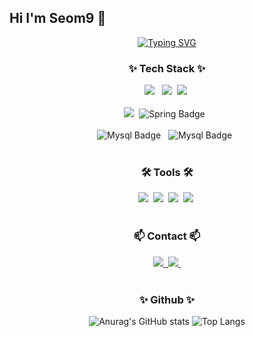 ## Hi I'm Seom9 👋

<!--
**seom9/seom9** is a ✨ _special_ ✨ repository because its `README.md` (this file) appears on your GitHub profile.

Here are some ideas to get you started:

- 🔭 I’m currently working on ...
- 🌱 I’m currently learning ...
- 👯 I’m looking to collaborate on ...
- 🤔 I’m looking for help with ...
- 💬 Ask me about ...
- 📫 How to reach me: ...
- 😄 Pronouns: ...
- ⚡ Fun fact: ...
-->

<!-- 자기소개 -->
<div align="center">
<a href="https://git.io/typing-svg"><img src="https://readme-typing-svg.demolab.com?font=Fira+Code&pause=1000&width=435&lines=Hi+I'm+Seom9+%3A+Java+Backend+Developer" alt="Typing SVG" /></a>
</div>




<!--내용 부분-->
<h3 align="center">✨ Tech Stack ✨</h3>
<div align="center">
  <img src="https://img.shields.io/badge/java-%23ED8B00?style=for-the-badge&logo=openjdk&logoColor=white" /> &nbsp
  <img src="https://img.shields.io/badge/python-3670A0?style=for-the-badge&logo=python&logoColor=ffdd54" />&nbsp
  <img src="https://img.shields.io/badge/javascript-F7DF1E.svg?style=for-the-badge&logo=javascript&logoColor=20232a" />&nbsp
</div>

<br>

<div align="center">
  <img src="https://img.shields.io/badge/springboot-6DB33F?style=for-the-badge&logo=springboot&logoColor=white" />&nbsp
  <img src="https://img.shields.io/badge/Spring-6DB33F?style=for-the-badge&amp;logo=Spring&amp;logoColor=white" alt="Spring Badge" /> &nbsp
</div>

<br>

<div align="center">
  <img src="https://img.shields.io/badge/Mysql-4479A1?style=for-the-badge&amp;logo=Mysql&amp;logoColor=white" alt="Mysql Badge" /> &nbsp
  <img src="https://img.shields.io/badge/Oracle-F80000?style=for-the-badge&amp;logo=Oracle&amp;logoColor=white" alt="Mysql Badge" /> &nbsp
</div>

<br>

<h3 align="center">🛠 Tools 🛠</h3>
<div align="center">
  <img src="https://img.shields.io/badge/git-F05033.svg?style=for-the-badge&logo=git&logoColor=white" />&nbsp
  <img src="https://img.shields.io/badge/github-181717.svg?style=for-the-badge&logo=github&logoColor=white" />&nbsp
  <img src="https://img.shields.io/badge/Notion-F3F3F3.svg?style=for-the-badge&logo=notion&logoColor=black" />&nbsp
  <img src="https://img.shields.io/badge/slack-4A154B.svg?style=for-the-badge&logo=slack&logoColor=white" />&nbsp
</div>

<br>

<h3 align="center">📫 Contact 📫</h3>
<div align="center">
  <a href="https://velog.io/@seoul788/">
    <img src="https://img.shields.io/badge/Velog-1EBC8F?style=for-the-badge&logo=velog&logoColor=white" />&nbsp
  </a>
  <a href="mailto:me1taphor1@gmail.com">
    <img
      src="https://img.shields.io/badge/me1taphor1@gmail.com-D14836?style=for-the-badge&logo=gmail&logoColor=white"/>&nbsp
  </a>
</div>

<br>

<h3 align="center">✨ Github ✨</h3>
<div align="center">
  <img src="https://github-readme-stats.vercel.app/api?username=seom9&rank_icon=github&show_icons=true&theme=radical" alt="Anurag's GitHub stats"/>
  <img src="https://github-readme-stats.vercel.app/api/top-langs/?username=seom9&layout=donut" alt="Top Langs"/>
</div>




